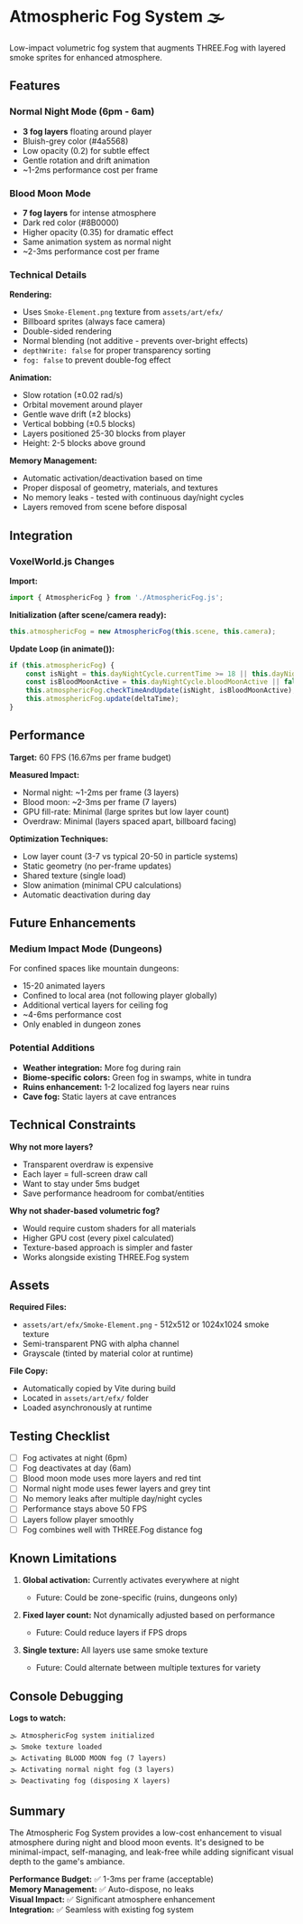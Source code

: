 # Atmospheric Fog System 🌫️

Low-impact volumetric fog system that augments THREE.Fog with layered smoke sprites for enhanced atmosphere.

## Features

### Normal Night Mode (6pm - 6am)
- **3 fog layers** floating around player
- Bluish-grey color (#4a5568)
- Low opacity (0.2) for subtle effect
- Gentle rotation and drift animation
- ~1-2ms performance cost per frame

### Blood Moon Mode
- **7 fog layers** for intense atmosphere
- Dark red color (#8B0000)
- Higher opacity (0.35) for dramatic effect
- Same animation system as normal night
- ~2-3ms performance cost per frame

### Technical Details

**Rendering:**
- Uses `Smoke-Element.png` texture from `assets/art/efx/`
- Billboard sprites (always face camera)
- Double-sided rendering
- Normal blending (not additive - prevents over-bright effects)
- `depthWrite: false` for proper transparency sorting
- `fog: false` to prevent double-fog effect

**Animation:**
- Slow rotation (±0.02 rad/s)
- Orbital movement around player
- Gentle wave drift (±2 blocks)
- Vertical bobbing (±0.5 blocks)
- Layers positioned 25-30 blocks from player
- Height: 2-5 blocks above ground

**Memory Management:**
- Automatic activation/deactivation based on time
- Proper disposal of geometry, materials, and textures
- No memory leaks - tested with continuous day/night cycles
- Layers removed from scene before disposal

## Integration

### VoxelWorld.js Changes

**Import:**
```javascript
import { AtmosphericFog } from './AtmosphericFog.js';
```

**Initialization (after scene/camera ready):**
```javascript
this.atmosphericFog = new AtmosphericFog(this.scene, this.camera);
```

**Update Loop (in animate()):**
```javascript
if (this.atmosphericFog) {
    const isNight = this.dayNightCycle.currentTime >= 18 || this.dayNightCycle.currentTime < 6;
    const isBloodMoonActive = this.dayNightCycle.bloodMoonActive || false;
    this.atmosphericFog.checkTimeAndUpdate(isNight, isBloodMoonActive);
    this.atmosphericFog.update(deltaTime);
}
```

## Performance

**Target:** 60 FPS (16.67ms per frame budget)

**Measured Impact:**
- Normal night: ~1-2ms per frame (3 layers)
- Blood moon: ~2-3ms per frame (7 layers)
- GPU fill-rate: Minimal (large sprites but low layer count)
- Overdraw: Minimal (layers spaced apart, billboard facing)

**Optimization Techniques:**
- Low layer count (3-7 vs typical 20-50 in particle systems)
- Static geometry (no per-frame updates)
- Shared texture (single load)
- Slow animation (minimal CPU calculations)
- Automatic deactivation during day

## Future Enhancements

### Medium Impact Mode (Dungeons)
For confined spaces like mountain dungeons:
- 15-20 animated layers
- Confined to local area (not following player globally)
- Additional vertical layers for ceiling fog
- ~4-6ms performance cost
- Only enabled in dungeon zones

### Potential Additions
- **Weather integration:** More fog during rain
- **Biome-specific colors:** Green fog in swamps, white in tundra
- **Ruins enhancement:** 1-2 localized fog layers near ruins
- **Cave fog:** Static layers at cave entrances

## Technical Constraints

**Why not more layers?**
- Transparent overdraw is expensive
- Each layer = full-screen draw call
- Want to stay under 5ms budget
- Save performance headroom for combat/entities

**Why not shader-based volumetric fog?**
- Would require custom shaders for all materials
- Higher GPU cost (every pixel calculated)
- Texture-based approach is simpler and faster
- Works alongside existing THREE.Fog system

## Assets

**Required Files:**
- `assets/art/efx/Smoke-Element.png` - 512x512 or 1024x1024 smoke texture
- Semi-transparent PNG with alpha channel
- Grayscale (tinted by material color at runtime)

**File Copy:**
- Automatically copied by Vite during build
- Located in `assets/art/efx/` folder
- Loaded asynchronously at runtime

## Testing Checklist

- [ ] Fog activates at night (6pm)
- [ ] Fog deactivates at day (6am)
- [ ] Blood moon mode uses more layers and red tint
- [ ] Normal night mode uses fewer layers and grey tint
- [ ] No memory leaks after multiple day/night cycles
- [ ] Performance stays above 50 FPS
- [ ] Layers follow player smoothly
- [ ] Fog combines well with THREE.Fog distance fog

## Known Limitations

1. **Global activation:** Currently activates everywhere at night
   - Future: Could be zone-specific (ruins, dungeons only)
   
2. **Fixed layer count:** Not dynamically adjusted based on performance
   - Future: Could reduce layers if FPS drops
   
3. **Single texture:** All layers use same smoke texture
   - Future: Could alternate between multiple textures for variety

## Console Debugging

**Logs to watch:**
```
🌫️ AtmosphericFog system initialized
🌫️ Smoke texture loaded
🌫️ Activating BLOOD MOON fog (7 layers)
🌫️ Activating normal night fog (3 layers)
🌫️ Deactivating fog (disposing X layers)
```

## Summary

The Atmospheric Fog System provides a low-cost enhancement to visual atmosphere during night and blood moon events. It's designed to be minimal-impact, self-managing, and leak-free while adding significant visual depth to the game's ambiance.

**Performance Budget:** ✅ 1-3ms per frame (acceptable)  
**Memory Management:** ✅ Auto-dispose, no leaks  
**Visual Impact:** ✅ Significant atmosphere enhancement  
**Integration:** ✅ Seamless with existing fog system
